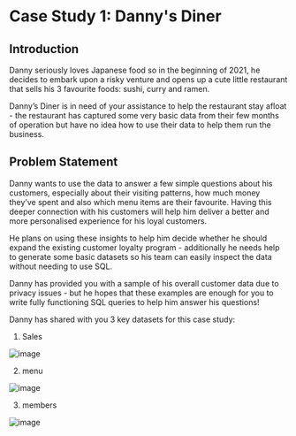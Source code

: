 # Case Study 1: Danny's Diner

## Introduction

Danny seriously loves Japanese food so in the beginning of 2021, he decides to embark upon a risky venture and opens up a cute little restaurant that sells his 3 favourite foods: sushi, curry and ramen.

Danny’s Diner is in need of your assistance to help the restaurant stay afloat - the restaurant has captured some very basic data from their few months of operation but have no idea how to use their data to help them run the business.

## Problem Statement

Danny wants to use the data to answer a few simple questions about his customers, especially about their visiting patterns, how much money they’ve spent and also which menu items are their favourite. Having this deeper connection with his customers will help him deliver a better and more personalised experience for his loyal customers.

He plans on using these insights to help him decide whether he should expand the existing customer loyalty program - additionally he needs help to generate some basic datasets so his team can easily inspect the data without needing to use SQL.

Danny has provided you with a sample of his overall customer data due to privacy issues - but he hopes that these examples are enough for you to write fully functioning SQL queries to help him answer his questions!

Danny has shared with you 3 key datasets for this case study:

1. Sales

![image](https://user-images.githubusercontent.com/64631428/221585985-f607dbef-62d2-497b-9b00-f65ae20b2694.png)

2. menu

![image](https://user-images.githubusercontent.com/64631428/221585561-8026f7e6-484d-468a-953d-de2d77fd395c.png)

3. members

![image](https://user-images.githubusercontent.com/64631428/221585902-482506b0-f5b6-470e-8ecc-5f9b662b42d3.png)

